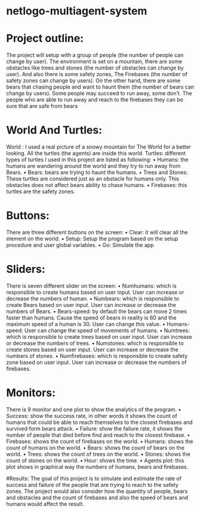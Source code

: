 # netlogo-multiagent-system
# Project outline:
The project will setup with a group of people (the number of people can change by user). The environment is set on a mountain, there are some obstacles like trees and stones (the number of obstacles can change by user).  And also there is some safety zones, The Firebases (the number of safety zones can change by users). 
On the other hand, there are some bears that chasing people and want to haunt them (the number of bears can change by users). Some people may succeed to run away, some don’t. The people who are able to run away and reach to the firebases they can be sure that are safe from bears


# World And Turtles:
World : I used a real picture of a snowy mountain for The World  for a better looking. All the  turtles (the agents) are inside this world.
Turtles: different types of turtles I used in this project are listed as following:
•	Humans: the humans are wandering around the world and they try to run away from Bears.
•	Bears: bears are trying to haunt the humans.
•	Trees and Stones: These turtles are considered just as an obstacle for humans only. This obstacles does not affect bears ability to chase humans.
•	Firebases: this turtles are the safety zones.

# Buttons:
There are three different buttons on the screen:
•	Clear: it will clear all the element on the world.
•	Setup: Setup the program based on the setup procedure and user global variables.
•	Go: Simulate the app 

# Sliders:
There is seven different slider on the screen:
•	Numhumans: which is responsible to create humans based on user input. User can increase or decrease the numbers of human. 
•	Numbears: which is responsible to create Bears based on user input. User can increase or decrease the numbers of Bears.
•	Bears-speed: by default the bears can move 2 times faster than humans. Cause the speed of bears in reality is 60 and the maximum speed of a human is 30. User can change this value. 
•	Humans-speed: User can change the speed of movements of humans. 
•	Numtrees: which is responsible to create trees based on user input. User can increase or decrease the numbers of trees.
•	Numstones: which is responsible to create stones based on user input. User can increase or decrease the numbers of stones.
•	Numfirebases: which is responsible to create safety zone based on user input. User can increase or decrease the numbers of firebases.

# Monitors:
There is 9 monitor and one plot to show the analytics of the program.
•	Success: show the success rate, in other words it shows the count of humans that could be able to reach themselves to the closest firebases and survived form bears attack.
•	Failure: show the failure rate, it shows the number of people that died before find and reach to the closest firebase.
•	Firebases: shows the count of firebases on the world.
•	Humans: shows the count of humans on the world.
•	Bears: shows the count of bears on the world.
•	Trees: shows the count of trees on the world.
•	Stones: shows the count of stones on the world.
•	Hour: shows the time.
•	Agents plot: this plot shows in graphical way the numbers of humans, bears and firebases.


#Results:
The goal of this project is to simulate and estimate the rate of success and failure of the people that are trying to reach to the safety zones. The project would also consider how the quantity of people, bears and obstacles and the count of firebases and also the speed of bears and humans would affect the result.





